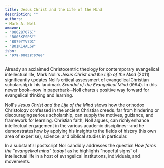```yaml
---
title: Jesus Christ and the Life of the Mind
description: ""
authors:
- Mark A. Noll
amazon:
- "0802870767"
- "B005KFSPSY"
- "B079YYV7DX"
- "B01K14AL6W"
isbn:
- "978-0802870766"
---
```

Already an acclaimed Christocentric theology for contemporary evangelical intellectual life, Mark Noll's _Jesus Christ and the Life of the Mind_ (2011) significantly updates Noll’s critical assessment of evangelical Christian scholarship in his landmark _Scandal of the Evangelical Mind_ (1994). In this newer book--now in paperback--Noll charts a positive way forward for evangelical thinking and learning.

Noll's _Jesus Christ and the Life of the Mind_ shows how the orthodox Christology confessed in the ancient Christian creeds, far from hindering or discouraging serious scholarship, can supply the motives, guidance, and framework for learning. Christian faith, Noll argues, can richly enhance intellectual engagement in the various academic disciplines--and he demonstrates how by applying his insights to the fields of history (his own area of expertise), science, and biblical studies in particular.

In a substantial postscript Noll candidly addresses the question _How fares the "evangelical mind" today?_ as he highlights "hopeful signs" of intellectual life in a host of evangelical institutions, individuals, and movements.
